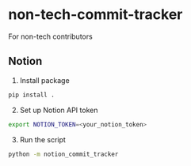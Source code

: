 # non-tech-commit-tracker
For non-tech contributors


## Notion
1. Install package
```bash
pip install .
```

2. Set up Notion API token

```bash
export NOTION_TOKEN=<your_notion_token>
```

3. Run the script
```bash
python -m notion_commit_tracker
```
